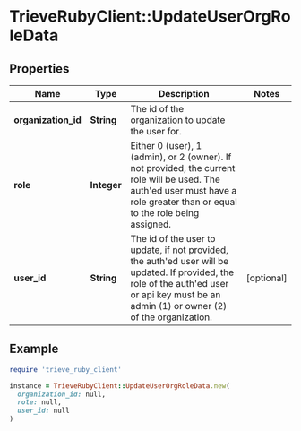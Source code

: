 # TrieveRubyClient::UpdateUserOrgRoleData

## Properties

| Name | Type | Description | Notes |
| ---- | ---- | ----------- | ----- |
| **organization_id** | **String** | The id of the organization to update the user for. |  |
| **role** | **Integer** | Either 0 (user), 1 (admin), or 2 (owner). If not provided, the current role will be used. The auth&#39;ed user must have a role greater than or equal to the role being assigned. |  |
| **user_id** | **String** | The id of the user to update, if not provided, the auth&#39;ed user will be updated. If provided, the role of the auth&#39;ed user or api key must be an admin (1) or owner (2) of the organization. | [optional] |

## Example

```ruby
require 'trieve_ruby_client'

instance = TrieveRubyClient::UpdateUserOrgRoleData.new(
  organization_id: null,
  role: null,
  user_id: null
)
```

